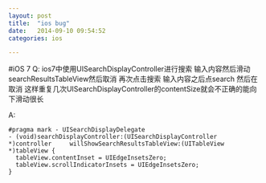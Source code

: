 ```yaml
---
layout: post
title:  "ios bug"
date:   2014-09-10 09:54:52
categories: ios

---
```


#iOS 7 
Q: ios7中使用UISearchDisplayController进行搜索 输入内容然后滑动searchResultsTableView然后取消 再次点击搜索 输入内容之后点search 然后在取消 这样重复几次UISearchDisplayController的contentSize就会不正确的能向下滑动很长 

A:

	#pragma mark - UISearchDisplayDelegate
	- (void)searchDisplayController:(UISearchDisplayController *)controller 	willShowSearchResultsTableView:(UITableView *)tableView {
  	  tableView.contentInset = UIEdgeInsetsZero;
  	  tableView.scrollIndicatorInsets = UIEdgeInsetsZero;
	}
